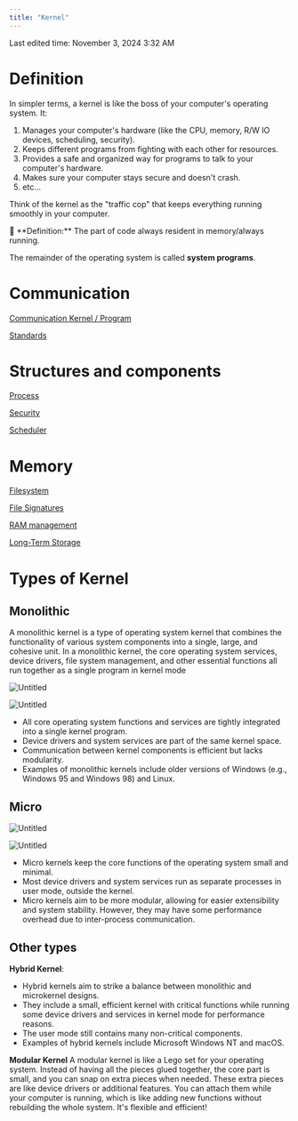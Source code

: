 ```yaml
---
title: "Kernel"
---
```

Last edited time: November 3, 2024 3:32 AM

# Definition

In simpler terms, a kernel is like the boss of your computer's operating system. It:

1. Manages your computer's hardware (like the CPU, memory, R/W IO devices, scheduling, security).
2. Keeps different programs from fighting with each other for resources.
3. Provides a safe and organized way for programs to talk to your computer's hardware.
4. Makes sure your computer stays secure and doesn't crash.
5. etc…

Think of the kernel as the "traffic cop" that keeps everything running smoothly in your computer.

<aside>
💭 **Definition:** The part of code always resident in memory/always running.

</aside>

The remainder of the operating system is called **system programs**.

# Communication

[Communication Kernel / Program](Kernel/Communication%20Kernel%20Program.md)

[Standards](Kernel/Standards.md)

# Structures and components

[Process](Kernel/Process.md)

[Security](Kernel/Security.md)

[Scheduler](Kernel/Scheduler.md)

# Memory

[Filesystem](Kernel/Filesystem.md)

[File Signatures](Kernel/File%20Signatures.md)

[RAM management](Kernel/RAM%20management.md)

[Long-Term Storage](Kernel/Long-Term%20Storage.md)

# Types of Kernel

## Monolithic

A monolithic kernel is a type of operating system kernel that combines the functionality of various system components into a single, large, and cohesive unit. In a monolithic kernel, the core operating system services, device drivers, file system management, and other essential functions all run together as a single program in kernel mode

![Untitled](Kernel/Untitled.png)

![Untitled](Kernel/Untitled%201.png)

- All core operating system functions and services are tightly integrated into a single kernel program.
- Device drivers and system services are part of the same kernel space.
- Communication between kernel components is efficient but lacks modularity.
- Examples of monolithic kernels include older versions of Windows (e.g., Windows 95 and Windows 98) and Linux.

## Micro

![Untitled](Kernel/Untitled%202.png)

![Untitled](Kernel/Untitled%203.png)

- Micro kernels keep the core functions of the operating system small and minimal.
- Most device drivers and system services run as separate processes in user mode, outside the kernel.
- Micro kernels aim to be more modular, allowing for easier extensibility and system stability. However, they may have some performance overhead due to inter-process communication.

## Other types

**Hybrid Kernel**:

- Hybrid kernels aim to strike a balance between monolithic and microkernel designs.
- They include a small, efficient kernel with critical functions while running some device drivers and services in kernel mode for performance reasons.
- The user mode still contains many non-critical components.
- Examples of hybrid kernels include Microsoft Windows NT and macOS.

**Modular Kernel**
A modular kernel is like a Lego set for your operating system. Instead of having all the pieces glued together, the core part is small, and you can snap on extra pieces when needed. These extra pieces are like device drivers or additional features. You can attach them while your computer is running, which is like adding new functions without rebuilding the whole system. It's flexible and efficient!

